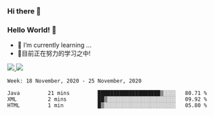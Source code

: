 ### Hi there 👋
### Hello World! 🙌

- 🌱 I’m currently learning ...
- 📖目前正在努力的学习之中!

<a href="https://github.com/anuraghazra/github-readme-stats">
  <img src="https://github-readme-stats.vercel.app/api?username=keyboardWithDream&show_icons=true&repo=github-readme-stats" />
</a>
<a href="https://github.com/anuraghazra/convoychat">
  <img src="https://github-readme-stats.vercel.app/api/top-langs/?username=keyboardWithDream&layout=compact&repo=convoychat" />
</a>



<!--START_SECTION:waka-->
```text
Week: 18 November, 2020 - 25 November, 2020

Java         21 mins         ████████████████████▒░░░░   80.71 % 
XML          2 mins          ██▒░░░░░░░░░░░░░░░░░░░░░░   09.92 % 
HTML         1 min           █▒░░░░░░░░░░░░░░░░░░░░░░░   05.80 % 
```
<!--END_SECTION:waka-->
